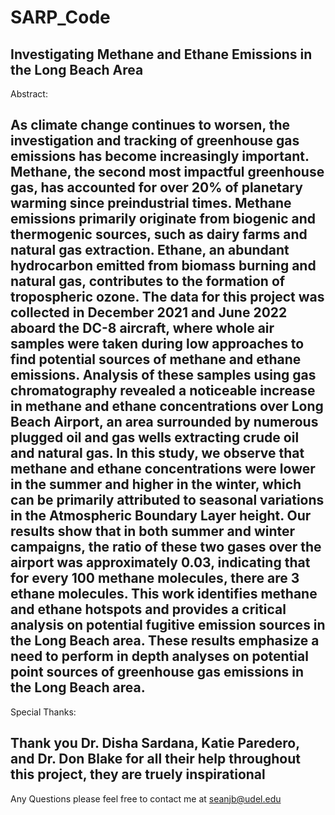 # SARP_Code
Investigating Methane and Ethane Emissions in the Long Beach Area
-----------------------------------------------------------------------------------------------------------------------------------
Abstract:

As climate change continues to worsen, the investigation and tracking of greenhouse gas emissions has become increasingly
important. Methane, the second most impactful greenhouse gas, has accounted for over 20% of planetary warming since
preindustrial times. Methane emissions primarily originate from biogenic and thermogenic sources, such as dairy farms and
natural gas extraction. Ethane, an abundant hydrocarbon emitted from biomass burning and natural gas, contributes to the
formation of tropospheric ozone. The data for this project was collected in December 2021 and June 2022 aboard the DC-8
aircraft, where whole air samples were taken during low approaches to find potential sources of methane and ethane
emissions. Analysis of these samples using gas chromatography revealed a noticeable increase in methane and ethane
concentrations over Long Beach Airport, an area surrounded by numerous plugged oil and gas wells extracting crude oil and
natural gas. In this study, we observe that methane and ethane concentrations were lower in the summer and higher in the
winter, which can be primarily attributed to seasonal variations in the Atmospheric Boundary Layer height. Our results show
that in both summer and winter campaigns, the ratio of these two gases over the airport was approximately 0.03, indicating
that for every 100 methane molecules, there are 3 ethane molecules. This work identifies methane and ethane hotspots and
provides a critical analysis on potential fugitive emission sources in the Long Beach area. These results emphasize a need to
perform in depth analyses on potential point sources of greenhouse gas emissions in the Long Beach area.
-----------------------------------------------------------------------------------------------------------------------------------
Special Thanks:

Thank you Dr. Disha Sardana, Katie Paredero, and Dr. Don Blake for all their help throughout this project, they are truely inspirational
-----------------------------------------------------------------------------------------------------------------------------------
Any Questions please feel free to contact me at seanjb@udel.edu
